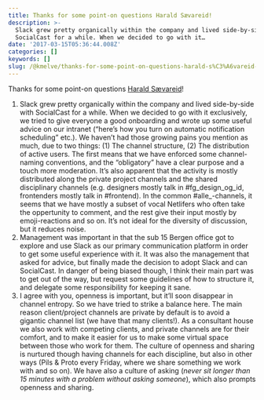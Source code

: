 ```yaml
---
title: Thanks for some point-on questions Harald Sævareid!
description: >-
  Slack grew pretty organically within the company and lived side-by-side with
  SocialCast for a while. When we decided to go with it…
date: '2017-03-15T05:36:44.008Z'
categories: []
keywords: []
slug: /@kmelve/thanks-for-some-point-on-questions-harald-s%C3%A6vareid-a10a3f09c031
---
```


Thanks for some point-on questions [Harald Sævareid](https://medium.com/u/cb2c662907ec)!

1.  Slack grew pretty organically within the company and lived side-by-side with SocialCast for a while. When we decided to go with it exclusively, we tried to give everyone a good onboarding and wrote up some useful advice on our intranet (“here’s how you turn on automatic notification scheduling” etc.). We haven’t had those growing pains you mention as much, due to two things: (1) The channel structure, (2) The distribution of active users. The first means that we have enforced some channel-naming conventions, and the “obligatory” have a clear purpose and a touch more moderation. It’s also apparent that the activity is mostly distributed along the private project channels and the shared disciplinary channels (e.g. designers mostly talk in #fg\_design\_og\_id, frontenders mostly talk in #frontend). In the common #alle\_-channels, it seems that we have mostly a subset of vocal Netlifers who often take the oppertunity to comment, and the rest give their input mostly by emoji-reactions and so on. It’s not ideal for the diversity of discussion, but it reduces noise.
2.  Management was important in that the sub 15 Bergen office got to explore and use Slack as our primary communication platform in order to get some useful experience with it. It was also the management that asked for advice, but finally made the decision to adopt Slack and can SocialCast. In danger of being biased though, I think their main part was to get out of the way, but request some guidelines of how to structure it, and delegate some responsibility for keeping it sane.
3.  I agree with you, openness is important, but it’ll soon disappear in channel entropy. So we have tried to strike a balance here. The main reason client/project channels are private by default is to avoid a gigantic channel list (we have that many clients!). As a consultant house we also work with competing clients, and private channels are for their comfort, and to make it easier for us to make some virtual space between those who work for them. The culture of openness and sharing is nurtured though having channels for each discipline, but also in other ways (Pils & Proto every Friday, where we share something we work with and so on). We have also a culture of asking (_never sit longer than 15 minutes with a problem without asking someone_), which also prompts openness and sharing.